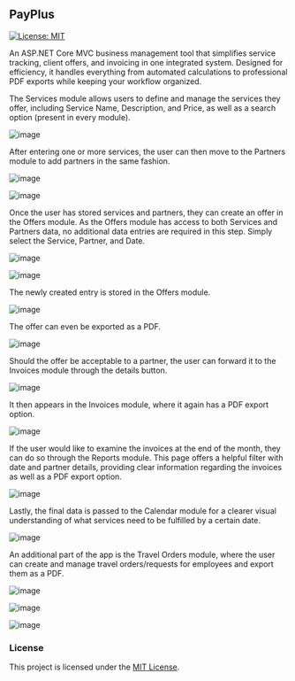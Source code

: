 ## PayPlus

[![License: MIT](https://img.shields.io/badge/License-MIT-yellow.svg)](LICENSE)

An ASP.NET Core MVC business management tool that simplifies service tracking, client offers, and invoicing in one integrated system. Designed for efficiency, it handles everything from automated calculations to professional PDF exports while keeping your workflow organized.

The Services module allows users to define and manage the services they offer, including Service Name, Description, and Price, as well as a search option (present in every module).

![image](https://github.com/user-attachments/assets/62b1dcf1-da59-4cc3-accc-eba800ec07c1)

After entering one or more services, the user can then move to the Partners module to add partners in the same fashion.

![image](https://github.com/user-attachments/assets/62b71de1-ed64-45f2-aab7-958efa0a73ff)

![image](https://github.com/user-attachments/assets/f092a512-36f3-424e-bcc9-fdecd8ee4ec8)

Once the user has stored services and partners, they can create an offer in the Offers module. As the Offers module has access to both Services and Partners data, no additional data entries are required in this step. Simply select the Service, Partner, and Date.

![image](https://github.com/user-attachments/assets/5dbc5603-ad1f-4d37-a7e8-d147ef251ace)

![image](https://github.com/user-attachments/assets/2e296a31-538b-4c96-896e-1c9c8625fde0)

The newly created entry is stored in the Offers module.

![image](https://github.com/user-attachments/assets/277404ca-d841-4149-99b7-f12b407f0bde)

The offer can even be exported as a PDF.

![image](https://github.com/user-attachments/assets/8cff7d6b-30d3-4ad5-b523-ae3687a82a60)

Should the offer be acceptable to a partner, the user can forward it to the Invoices module through the details button.

![image](https://github.com/user-attachments/assets/a057cd24-8984-4b07-9b0d-9f5c4a96271a)

It then appears in the Invoices module, where it again has a PDF export option.

![image](https://github.com/user-attachments/assets/d9d67b18-5fe5-4073-8c87-1cabfbaf048d)

If the user would like to examine the invoices at the end of the month, they can do so through the Reports module. This page offers a helpful filter with date and partner details, providing clear information regarding the invoices as well as a PDF export option.

![image](https://github.com/user-attachments/assets/2b91460f-7f63-4cf3-89b9-a20257c25efe)

Lastly, the final data is passed to the Calendar module for a clearer visual understanding of what services need to be fulfilled by a certain date.

![image](https://github.com/user-attachments/assets/c665c6f7-75d5-44ea-8215-152ac2e3611d)

An additional part of the app is the Travel Orders module, where the user can create and manage travel orders/requests for employees and export them as a PDF.

![image](https://github.com/user-attachments/assets/4282045e-40f6-4430-a8cb-df315a86210f)

![image](https://github.com/user-attachments/assets/1f95f9a3-a493-43cb-a050-1491054a62dd)

![image](https://github.com/user-attachments/assets/1648d351-11bb-4d69-953f-240a39356e2c)

### License

This project is licensed under the [MIT License](LICENSE).
